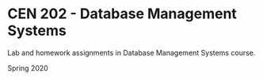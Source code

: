 # CEN 202 - Database Management Systems

Lab and homework assignments in Database Management Systems course.

Spring 2020
